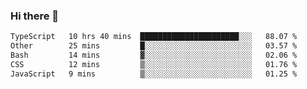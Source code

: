 ### Hi there 👋

<!--
**zhengis-alinur/zhengis-alinur** is a ✨ _special_ ✨ repository because its `README.md` (this file) appears on your GitHub profile.

Here are some ideas to get you started:

- 🔭 I’m currently working on ...
- 🌱 I’m currently learning ...
- 👯 I’m looking to collaborate on ...
- 🤔 I’m looking for help with ...
- 💬 Ask me about ...
- 📫 How to reach me: ...
- 😄 Pronouns: ...
- ⚡ Fun fact: ...
-->

<!--START_SECTION:waka-->

```txt
TypeScript   10 hrs 40 mins  ██████████████████████░░░   88.07 %
Other        25 mins         █░░░░░░░░░░░░░░░░░░░░░░░░   03.57 %
Bash         14 mins         ▓░░░░░░░░░░░░░░░░░░░░░░░░   02.06 %
CSS          12 mins         ▒░░░░░░░░░░░░░░░░░░░░░░░░   01.76 %
JavaScript   9 mins          ▒░░░░░░░░░░░░░░░░░░░░░░░░   01.25 %
```

<!--END_SECTION:waka-->
